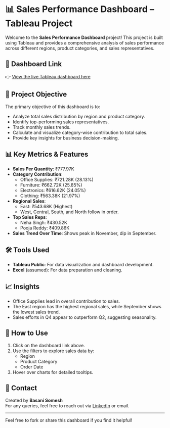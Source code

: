 # 📊 Sales Performance Dashboard – Tableau Project

Welcome to the **Sales Performance Dashboard** project! This project is built using Tableau and provides a comprehensive analysis of sales performance across different regions, product categories, and sales representatives.

## 🔗 Dashboard Link
👉 [View the live Tableau dashboard here](https://public.tableau.com/app/profile/basani.somesh/viz/Project_17530751928410/Dashboard)

## 📌 Project Objective
The primary objective of this dashboard is to:
- Analyze total sales distribution by region and product category.
- Identify top-performing sales representatives.
- Track monthly sales trends.
- Calculate and visualize category-wise contribution to total sales.
- Provide key insights for business decision-making.

## 📊 Key Metrics & Features
- **Sales Per Quantity**: ₹777.97K
- **Category Contribution**:
  - Office Supplies: ₹721.28K (28.13%)
  - Furniture: ₹662.72K (25.85%)
  - Electronics: ₹616.62K (24.05%)
  - Clothing: ₹563.38K (21.97%)
- **Regional Sales**:
  - East: ₹543.68K (Highest)
  - West, Central, South, and North follow in order.
- **Top Sales Reps**:
  - Neha Singh: ₹430.52K
  - Pooja Reddy: ₹409.86K
- **Sales Trend Over Time**: Shows peak in November, dip in September.

## 🛠️ Tools Used
- **Tableau Public**: For data visualization and dashboard development.
- **Excel** (assumed): For data preparation and cleaning.

## 📈 Insights
- Office Supplies lead in overall contribution to sales.
- The East region has the highest regional sales, while September shows the lowest sales trend.
- Sales efforts in Q4 appear to outperform Q2, suggesting seasonality.

## 📂 How to Use
1. Click on the dashboard link above.
2. Use the filters to explore sales data by:
   - Region
   - Product Category
   - Order Date
3. Hover over charts for detailed tooltips.

## 🤝 Contact
Created by **Basani Somesh**  
For any queries, feel free to reach out via [LinkedIn](#) or email.

---

Feel free to fork or share this dashboard if you find it helpful!

